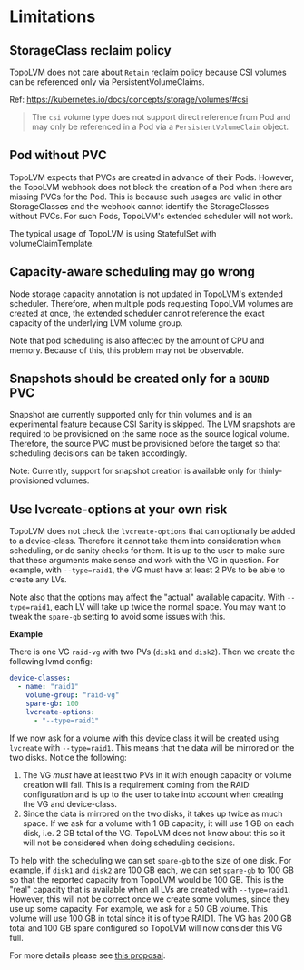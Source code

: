Limitations
===========

StorageClass reclaim policy
---------------------------

TopoLVM does not care about `Retain` [reclaim policy](https://kubernetes.io/docs/concepts/storage/storage-classes/#reclaim-policy)
because CSI volumes can be referenced only via PersistentVolumeClaims.

Ref: https://kubernetes.io/docs/concepts/storage/volumes/#csi

> The `csi` volume type does not support direct reference from Pod and may
> only be referenced in a Pod via a `PersistentVolumeClaim` object.

Pod without PVC
---------------

TopoLVM expects that PVCs are created in advance of their Pods.
However, the TopoLVM webhook does not block the creation of a Pod when there are missing PVCs for the Pod.
This is because such usages are valid in other StorageClasses and the webhook cannot identify the StorageClasses without PVCs.
For such Pods, TopoLVM's extended scheduler will not work.

The typical usage of TopoLVM is using StatefulSet with volumeClaimTemplate.

Capacity-aware scheduling may go wrong
-------------------------

Node storage capacity annotation is not updated in TopoLVM's extended scheduler.
Therefore, when multiple pods requesting TopoLVM volumes are created at once, the extended scheduler cannot reference the exact capacity of the underlying LVM volume group.

Note that pod scheduling is also affected by the amount of CPU and memory.
Because of this, this problem may not be observable.

Snapshots should be created only for a `BOUND` PVC
-------------------------
Snapshot are currently supported only for thin volumes and is an experimental feature because CSI Sanity is skipped.
The LVM snapshots are required to be provisioned on the same node as the source logical volume. Therefore, the source PVC must be provisioned before the target so that scheduling decisions can be taken accordingly.

Note: Currently, support for snapshot creation is available only for thinly-provisioned volumes.

Use lvcreate-options at your own risk
-------------------------------------------

TopoLVM does not check the `lvcreate-options` that can optionally be added to a device-class.
Therefore it cannot take them into consideration when scheduling, or do sanity checks for them.
It is up to the user to make sure that these arguments make sense and work with the VG in question.
For example, with `--type=raid1`, the VG must have at least 2 PVs to be able to create any LVs.

Note also that the options may affect the "actual" available capacity.
With `--type=raid1`, each LV will take up twice the normal space.
You may want to tweak the `spare-gb` setting to avoid some issues with this.

**Example**

There is one VG `raid-vg` with two PVs (`disk1` and `disk2`).
Then we create the following lvmd config:

```yaml
device-classes:
  - name: "raid1"
    volume-group: "raid-vg"
    spare-gb: 100
    lvcreate-options:
      - "--type=raid1"
```

If we now ask for a volume with this device class it will be created using `lvcreate` with `--type=raid1`.
This means that the data will be mirrored on the two disks.
Notice the following:

1. The VG *must* have at least two PVs in it with enough capacity or volume creation will fail.
   This is a requirement coming from the RAID configuration and is up to the user to take into account when creating the VG and device-class.
2. Since the data is mirrored on the two disks, it takes up twice as much space.
   If we ask for a volume with 1 GB capacity, it will use 1 GB on each disk, i.e. 2 GB total of the VG.
   TopoLVM does not know about this so it will not be considered when doing scheduling decisions.

To help with the scheduling we can set `spare-gb` to the size of one disk.
For example, if `disk1` and `disk2` are 100 GB each, we can set `spare-gb` to 100 GB so that the reported capacity from TopoLVM would be 100 GB.
This is the "real" capacity that is available when all LVs are created with `--type=raid1`.
However, this will not be correct once we create some volumes, since they use up some capacity.
For example, we ask for a 50 GB volume.
This volume will use 100 GB in total since it is of type RAID1.
The VG has 200 GB total and 100 GB spare configured so TopoLVM will now consider this VG full.

For more details please see [this proposal](./proposals/lvcreate-options.md).

